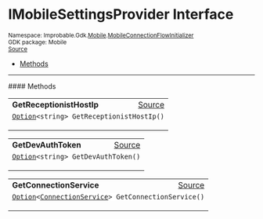 
# IMobileSettingsProvider Interface
<sup>
Namespace: Improbable.Gdk.<a href="{{urlRoot}}/api/mobile-index">Mobile</a>.<a href="{{urlRoot}}/api/mobile/mobile-connection-flow-initializer">MobileConnectionFlowInitializer</a><br/>
GDK package: Mobile<br/>
<a href="https://www.github.com/spatialos/gdk-for-unity/blob/84243525d98aff511e7aa1f7703c37347017e386/workers/unity/Packages/com.improbable.gdk.mobile/Utility/MobileConnectionFlowInitializer.cs/#L50">Source</a>
<style>
a code {
                    padding: 0em 0.25em!important;
}
code {
                    background-color: #ffffff!important;
}
</style>
</sup>
<nav id="pageToc" class="page-toc"><ul><li><a href="#methods">Methods</a>
</ul></nav>













</p>
<hr style="width:100%; border-top-color:#d8d8d8" />
#### Methods


</p>




<table width="100%">
    <tr>
        <td style="border-right:none"><b>GetReceptionistHostIp</b></td>
        <td style="border-left:none; text-align:right"><a href="https://www.github.com/spatialos/gdk-for-unity/blob/84243525d98aff511e7aa1f7703c37347017e386/workers/unity/Packages/com.improbable.gdk.mobile/Utility/MobileConnectionFlowInitializer.cs/#L52">Source</a></td>
    </tr>
    <tr>
        <td colspan="2">
<code><a href="{{urlRoot}}/api/core/option">Option</a>&lt;string&gt; GetReceptionistHostIp()</code></p>






</td>
    </tr>
</table>


<table width="100%">
    <tr>
        <td style="border-right:none"><b>GetDevAuthToken</b></td>
        <td style="border-left:none; text-align:right"><a href="https://www.github.com/spatialos/gdk-for-unity/blob/84243525d98aff511e7aa1f7703c37347017e386/workers/unity/Packages/com.improbable.gdk.mobile/Utility/MobileConnectionFlowInitializer.cs/#L53">Source</a></td>
    </tr>
    <tr>
        <td colspan="2">
<code><a href="{{urlRoot}}/api/core/option">Option</a>&lt;string&gt; GetDevAuthToken()</code></p>






</td>
    </tr>
</table>


<table width="100%">
    <tr>
        <td style="border-right:none"><b>GetConnectionService</b></td>
        <td style="border-left:none; text-align:right"><a href="https://www.github.com/spatialos/gdk-for-unity/blob/84243525d98aff511e7aa1f7703c37347017e386/workers/unity/Packages/com.improbable.gdk.mobile/Utility/MobileConnectionFlowInitializer.cs/#L54">Source</a></td>
    </tr>
    <tr>
        <td colspan="2">
<code><a href="{{urlRoot}}/api/core/option">Option</a>&lt;<a href="{{urlRoot}}/api/core/connection-service">ConnectionService</a>&gt; GetConnectionService()</code></p>






</td>
    </tr>
</table>





